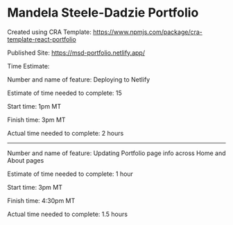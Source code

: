 # Mandela Steele-Dadzie Portfolio

Created using CRA Template: https://www.npmjs.com/package/cra-template-react-portfolio

Published Site: https://msd-portfolio.netlify.app/

Time Estimate:

Number and name of feature: Deploying to Netlify

Estimate of time needed to complete: 15

Start time: 1pm MT

Finish time: 3pm MT

Actual time needed to complete: 2 hours

----------------------------------------------------

Number and name of feature: Updating Portfolio page info across Home and About pages

Estimate of time needed to complete: 1 hour

Start time: 3pm MT

Finish time: 4:30pm MT

Actual time needed to complete: 1.5 hours

